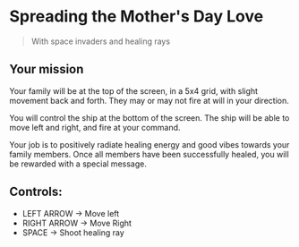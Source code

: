 # Spreading the Mother's Day Love
> With space invaders and healing rays

## Your mission
Your family will be at the top of the screen, in a 5x4 grid, with slight movement back and forth. They may or may not fire at will in your direction.

You will control the ship at the bottom of the screen. The ship will be able to move left and right, and fire at your command.

Your job is to positively radiate healing energy and good vibes towards your family members. Once all members have been successfully healed, you will be rewarded with a special message.

## Controls:
- LEFT ARROW -> Move left
- RIGHT ARROW -> Move Right
- SPACE -> Shoot healing ray

